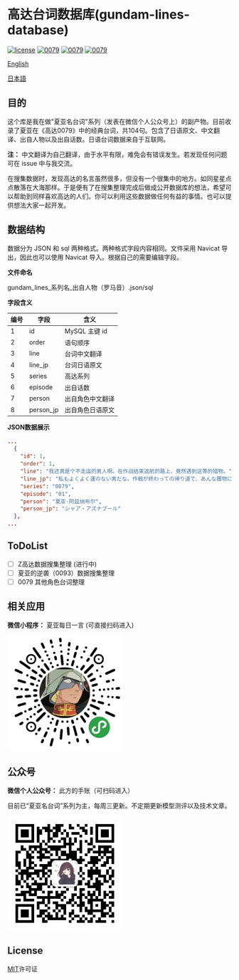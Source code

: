 # 高达台词数据库(gundam-lines-database)

[![license](https://img.shields.io/github/license/mashape/apistatus.svg?style=flat-square)]()
[![0079](https://img.shields.io/badge/0079-104-blue.svg?style=flat-square)]()
[![0079](https://img.shields.io/badge/Z-preparing-green.svg?style=flat-square)]()
[![0079](https://img.shields.io/badge/0093-preparing-green.svg?style=flat-square)]()

[English](./Readme_en.md)

[日本語](./Readme_jp.md)

## 目的
这个库是我在做"夏亚名台词"系列（发表在微信个人公众号上）的副产物。目前收录了夏亚在《高达0079》中的经典台词，共104句。包含了日语原文、中文翻译、出自人物以及出自话数。日语台词数据来自于互联网。

**注：** 中文翻译为自己翻译，由于水平有限，难免会有错误发生。若发现任何问题可在 issue 中与我交流。

在搜集数据时，发现高达的名言虽然很多，但没有一个很集中的地方。如同星星点点散落在大海那样。于是便有了在搜集整理完成后做成公开数据库的想法，希望可以帮助到同样喜欢高达的人们。你可以利用这些数据做任何有益的事情。也可以提供想法大家一起开发。

## 数据结构
数据分为 JSON 和 sql 两种格式。两种格式字段内容相同。文件采用 Navicat 导出，因此也可以使用 Navicat 导入。根据自己的需要编辑字段。

**文件命名**

gundam_lines_系列名_出自人物（罗马音）.json/sql

**字段含义**

编号 | 字段 | 含义
---- | ----- | ---- 
1 | id | MySQL 主键 id 
2 | order | 语句顺序
3 | line | 台词中文翻译
4 | line_jp | 台词日语原文
5 | series | 高达系列 
6 | episode | 出自话数
7 | person | 出自角色中文翻译
8 | person_jp | 出自角色日语原文

**JSON数据展示**
```json
...
  {
    "id": 1,
    "order": 1,
    "line": "我还真是个不走运的男人啊。在作战结束返航的路上，竟然遇到这等的猎物。",
    "line_jp": "私もよくよく運のない男だな。作戦が終わっての帰り道で、あんな獲物に出会うなどとは",
    "series": "0079",
    "episode": "01",
    "person": "夏亚·阿兹纳布尔",
    "person_jp": "シャア・アズナブール"
  },
...
```

## ToDoList
- [ ] Z高达数据搜集整理 (进行中)
- [ ] 夏亚的逆袭（0093）数据搜集整理
- [ ] 0079 其他角色台词整理

## 相关应用
**微信小程序：** 夏亚每日一言 (可直接扫码进入)

![](./img/gundam-line-weapp.jpg)

## 公众号
**微信个人公众号：** 此方的手账（可扫码进入）

目前已“夏亚名台词”系列为主，每周三更新。不定期更新模型测评以及技术文章。

![](./img/qrcode.jpg)

## License
[MIT](./LICENSE)许可证
